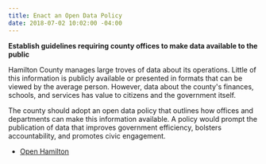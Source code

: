 ```yaml
---
title: Enact an Open Data Policy
date: 2018-07-02 10:02:00 -04:00
---
```


**Establish guidelines requiring county offices to make data available to the public**

Hamilton County manages large troves of data about its operations. Little of this information is publicly available or presented in formats that can be viewed by the average person. However, data about the county's finances, schools, and services has value to citizens and the government itself.

The county should adopt an open data policy that outlines how offices and departments can make this information available. A policy would prompt the publication of data that improves government efficiency, bolsters accountability, and promotes civic engagement.

+ [Open Hamilton](https://metroideas.org/projects/open-hamilton/)